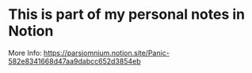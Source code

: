 # This is part of my personal notes in Notion
More Info: https://parsiomnium.notion.site/Panic-582e8341668d47aa9dabcc652d3854eb